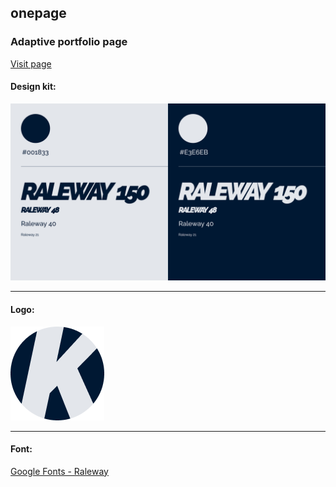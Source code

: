 ## onepage

### Adaptive portfolio page

[Visit page](https://kvrdv.github.io/onepage)

#### Design kit:

![Design kit](./src/images/design-kit.png)

---

#### Logo:

![Logo](./src/favicon/mstile-150x150.png)

---

#### Font:

[Google Fonts - Raleway](https://fonts.google.com/specimen/Raleway 'Google Fonts - Raleway')
